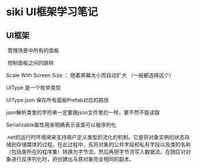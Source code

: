 # siki UI框架学习笔记

## UI框架

​	管理场景中所有的面板

​	控制面板之间的跳转



Scale With Screen Size ： 随着屏幕大小而自动扩大 （一般都选择这个）

UIType 是一个枚举类型

UIType.json 保存所有面板Prefab对应的路径

json解析类里的字符串一定要跟json文件里的一样，要不然不能读取

Serializable属性用来明确表示该类可以被序列化

.net的运行时环境用来支持用户定义类型的流化的机制。它是将对象实例的状态存储到存储媒体的过程。在此过程中，先将对象的公共字段和私有字段以及类的名称（包括类所在的程序集）转换为字节流，然后再把字节流写入数据流。在随后对对象进行反序列化时，将创建出与原对象完全相同的副本。